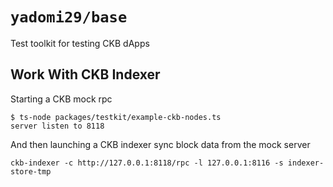 # `yadomi29/base`

Test toolkit for testing CKB dApps

## Work With CKB Indexer

Starting a CKB mock rpc

```
$ ts-node packages/testkit/example-ckb-nodes.ts
server listen to 8118
```

And then launching a CKB indexer sync block data from the mock server

```
ckb-indexer -c http://127.0.0.1:8118/rpc -l 127.0.0.1:8116 -s indexer-store-tmp
```
